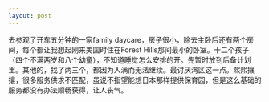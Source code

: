 ```yaml
---
layout: post
---
```


去参观了开车五分钟的一家family daycare，房子很小，除去主卧后还有两个房间，每个都让我想起刚来美国时住在Forest Hills那间最小的卧室。十二个孩子（四个不满两岁和八个幼童），不知道睡觉怎么安排的开。先暂时放到后备计划里。其他的，找了两三个，都因为人满而无法继续。最讨厌湾区这一点。熙熙攘攘，很多服务供求不匹配，虽说不指望能想日本那样提供保育园，但是这么基础的服务都没有办法顺畅获得，让人丧气。